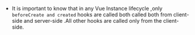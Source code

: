 *  It is important to know that in any Vue Instance lifecycle ,only `beforeCreate and created` hooks are called both called both from client-side and server-side .All other hooks  are called only from the client-side. 